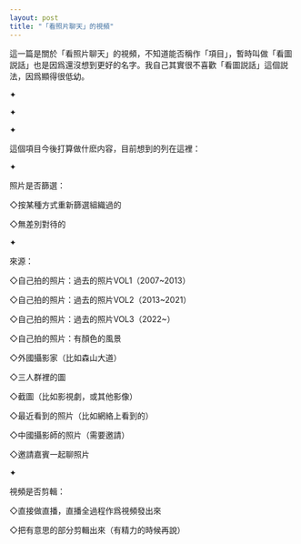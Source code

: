 ```yaml
---
layout: post
title: "「看照片聊天」的視頻"
---
```


這一篇是關於「看照片聊天」的視頻，不知道能否稱作「項目」，暫時叫做「看圖説話」也是因爲還沒想到更好的名字。我自己其實很不喜歡「看圖説話」這個説法，因爲顯得很低幼。

✦

✦

✦

這個項目今後打算做什麽内容，目前想到的列在這裡：

✦

照片是否篩選：

◇按某種方式重新篩選組織過的

◇無差別對待的

✦

來源：

◇自己拍的照片：過去的照片VOL1（2007~2013）

◇自己拍的照片：過去的照片VOL2（2013~2021）

◇自己拍的照片：過去的照片VOL3（2022~）

◇自己拍的照片：有顏色的風景

◇外國攝影家（比如森山大道）

◇三人群裡的圖

◇截圖（比如影視劇，或其他影像）

◇最近看到的照片（比如網絡上看到的）

◇中國攝影師的照片（需要邀請）

◇邀請嘉賓一起聊照片

✦

視頻是否剪輯：

◇直接做直播，直播全過程作爲視頻發出來

◇把有意思的部分剪輯出來（有精力的時候再說）





  
&nbsp;
&nbsp;


